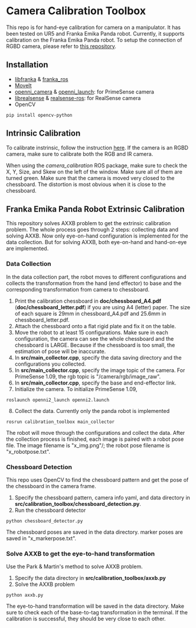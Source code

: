 # Camera Calibration Toolbox
This repo is for hand-eye calibration for camera on a manipulator.
It has been tested on UR5 and Franka Emika Panda robot.
Currently, it supports calibration on the Franka Emika Panda robot.
To setup the connection of RGBD camera, please refer to [this repository](https://github.com/hongtaowu67/Engineering_Note).

## Installation
* [libfranka](https://frankaemika.github.io/docs/installation_linux.html) & [franka_ros](https://frankaemika.github.io/docs/installation_linux.html)
* [MoveIt](http://docs.ros.org/en/kinetic/api/moveit_tutorials/html/doc/getting_started/getting_started.html#install-ros-and-catkin)
* [openni_camera](http://wiki.ros.org/openni_camera) & [openni_launch](https://www.google.com/url?sa=t&rct=j&q=&esrc=s&source=web&cd=&ved=2ahUKEwj3_6XqvfDvAhXXR30KHdprC3cQFjAAegQIChAE&url=http%3A%2F%2Fwiki.ros.org%2Fopenni_launch&usg=AOvVaw18FvTTmJ3VTTl4SuD4bV0d): for PrimeSense camera
* [librealsense](https://github.com/IntelRealSense/librealsense/blob/master/doc/installation.md) & [realsense-ros](https://github.com/IntelRealSense/realsense-ros): for RealSense camera
* OpenCV
```
pip install opencv-python
```

## Intrinsic Calibration
To calibrate instrinsic, follow the instruction [here](http://wiki.ros.org/openni_launch/Tutorials/IntrinsicCalibration). If the camera is an RGBD camera, make sure to calibrate both the RGB and IR camera.

When using the *camera_calibration* ROS package, make sure to check the X, Y, Size, and Skew on the left of the window. Make sure all of them are turned green. Make sure that the camera is moved very closed to the chessboard. The distortion is most obvious when it is close to the chessboard.

## Franka Emika Panda Robot Extrinsic Calibration
This repository solves AXXB problem to get the extrinsic calibration problem. The whole process goes through 2 steps: collecting data and solving AXXB. Now only eye-on-hand configuration is implemented for the data collection. But for solving AXXB, both eye-on-hand and hand-on-eye are implemented.

### Data Collection
In the data collection part, the robot moves to different configurations and collects the transformation from the hand (end effector) to base and the corresponding transformation from camera to chessboard.

1. Print the calibration chessboard in **doc/chessboard_A4.pdf** (**doc/chessboard_letter.pdf**) if you are using A4 (letter) paper. The size of each square is 29mm in chessboard_A4.pdf and 25.6mm in chessboard_letter.pdf.
2. Attach the chessboard onto a flat rigid plate and fix it on the table.
3. Move the robot to at least 15 configurations. Make sure in each configuration, the camera can see the whole chessboard and the chessboard is LARGE. Because if the chessboard is too small, the estimation of pose will be inaccurate.
4. In **src/main_collector.cpp**, specify the data saving directory and the configurations you collected.
5. In **src/main_collector.cpp**, specify the image topic of the camera. For PrimeSense 1.09, the rgb topic is "/camera/rgb/image_raw".
6. In **src/main_collector.cpp**, specify the base and end-effector link.
7. Initialize the camera. To initialize PrimeSense 1.09,
```
roslaunch openni2_launch openni2.launch
```
8. Collect the data. Currently only the panda robot is implemented
```
rosrun calibration_toolbox main_collector
```
The robot will move through the configurations and collect the data. After the collection process is finished, each image is paired with a robot pose file. The image filename is "x_img.png"/; the robot pose filename is "x_robotpose.txt".

### Chessboard Detection
This repo uses OpenCV to find the chessboard pattern and get the pose of the chessboard in the camera frame.

1. Specify the chessboard pattern, camera info yaml, and data directory in **src/calibration_toolbox/chessboard_detection.py**.
2. Run the chessboard detector
```
python chessboard_detector.py
```
The chessboard poses are saved in the data directory. marker poses are saved in "x_markerpose.txt".

### Solve AXXB to get the eye-to-hand transformation
Use the Park & Martin's method to solve AXXB problem.
1. Specify the data directory in **src/calibration_toolbox/axxb.py**
2. Solve the AXXB problem
```
python axxb.py
```
The eye-to-hand transformation will be saved in the data directory. Make sure to check each of the base-to-tag transformation in the terminal. If the calibration is successful, they should be very close to each other.